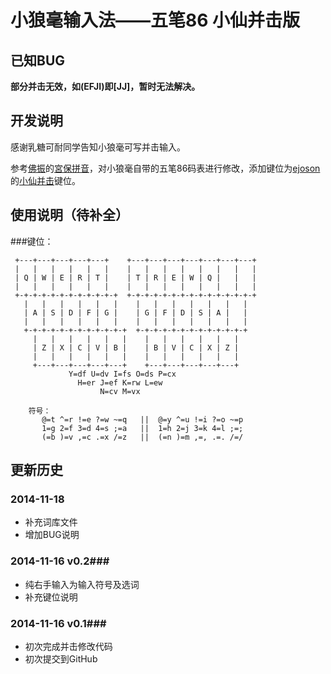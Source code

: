 小狼毫输入法——五笔86 小仙并击版
==================================

## 已知BUG
**部分并击无效，如(EFJI)即[JJ]，暂时无法解决。**

## 开发说明
感谢乳糖可耐同学告知小狼毫可写并击输入。

参考[佛振](mailto:chen.sst@gmail.com)的[宮保拼音](https://code.google.com/p/rimeime/wiki/ComboPinyin)，对小狼毫自带的五笔86码表进行修改，添加键位为[ejoson](mailto:ejoson@126.com)的[小仙并击](http://xbeta.info/xiaoxian.htm)键位。

## 使用说明（待补全）
###键位：

     +---+---+---+---+---+    +---+---+---+---+---+---+---+
     |   |   |   |   |   |    |   |   |   |   |   |   |   |
     | Q | W | E | R | T |    | T | R | E | W | Q |   |   |
     |   |   |   |   |   |    |   |   |   |   |   |   |   |
     +-+-+-+-+-+-+-+-+-+-+-+  +-+-+-+-+-+-+-+-+-+-+-+-+-+-+
       |   |   |   |   |   |    |   |   |   |   |   |   |
       | A | S | D | F | G |    | G | F | D | S | A |   |
       |   |   |   |   |   |    |   |   |   |   |   |   |
       +-+-+-+-+-+-+-+-+-+-+-+  +-+-+-+-+-+-+-+-+-+-+-+-+
         |   |   |   |   |   |    |   |   |   |   |   | 
         | Z | X | C | V | B |    | B | V | C | X | Z | 
         |   |   |   |   |   |    |   |   |   |   |   | 
         +---+---+---+---+---+    +---+---+---+---+---+ 
                 Y=df U=dv I=fs O=ds P=cx
                   H=er J=ef K=rw L=ew
                        N=cv M=vx

        符号：
           @=t ^=r !=e ?=w ~=q   ||  @=y ^=u !=i ?=o ~=p
           1=g 2=f 3=d 4=s ;=a   ||  1=h 2=j 3=k 4=l ;=;
           (=b )=v ,=c .=x /=z   ||  (=n )=m ,=, .=. /=/
                                                           


## 更新历史 ##
### 2014-11-18 ###
+ 补充词库文件
+ 增加BUG说明

### 2014-11-16 v0.2###
+ 纯右手输入为输入符号及选词
+ 补充键位说明

### 2014-11-16 v0.1###
+ 初次完成并击修改代码
+ 初次提交到GitHub
